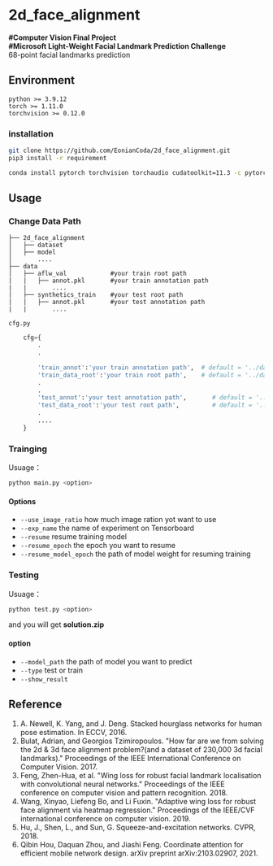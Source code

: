# 2d_face_alignment
**#Computer Vision Final Project**<br>
**#Microsoft Light-Weight Facial Landmark Prediction Challenge**<br>
68-point facial landmarks prediction
## Environment
```
python >= 3.9.12
torch >= 1.11.0
torchvision >= 0.12.0
```
### installation
```bash
git clone https://github.com/EonianCoda/2d_face_alignment.git
pip3 install -r requirement
```
```bash
conda install pytorch torchvision torchaudio cudatoolkit=11.3 -c pytorch

```
## Usage
### Change Data Path
```
├── 2d_face_alignment
│   ├── dataset
│   ├── model
│       ....
├── data
│   ├── aflw_val            #your train root path
|   |   ├── annot.pkl       #your train annotation path
|   |       ....
│   ├── synthetics_train    #your test root path
|   |   ├── annot.pkl       #your test annotation path
|   |       ....

```
`cfg.py`
```PYTHON
    cfg={
        .
        .

        'train_annot':'your train annotation path',  # default = '../data/synthetics_train/annot.pkl'
        'train_data_root':'your train root path',    # default = '../data/synthetics_train'
        .
        .
        'test_annot':'your test annotation path',       # default = '../data/aflw_val/annot.pkl' 
        'test_data_root':'your test root path',         # default = '../data/aflw_val' 
        .
        ....
    }
```
### Trainging
Usuage：
```bash
python main.py <option>
```
#### Options
* `--use_image_ratio` how much image ration yot want to use
* `--exp_name`  the name of experiment on Tensorboard
* `--resume` resume training model
* `--resume_epoch` the epoch you want to resume
* `--resume_model_epoch` the path of model weight for resuming training
### Testing
Usuage：
```bash
python test.py <option>
```
and you will get **solution.zip**
#### option
* `--model_path` the path of model you want to predict 
* `--type` test or train
* `--show_result` 
## Reference
1. A. Newell, K. Yang, and J. Deng. Stacked hourglass networks for human pose estimation. In ECCV, 2016.
2. Bulat, Adrian, and Georgios Tzimiropoulos. "How far are we from solving the 2d & 3d face alignment problem?(and a dataset of 230,000 3d facial landmarks)." Proceedings of the IEEE International Conference on Computer Vision. 2017.
3. Feng, Zhen-Hua, et al. "Wing loss for robust facial landmark localisation with convolutional neural networks."      Proceedings of the IEEE conference on computer vision and pattern recognition. 2018.
4. Wang, Xinyao, Liefeng Bo, and Li Fuxin. "Adaptive wing loss for robust face alignment via heatmap regression." Proceedings of the IEEE/CVF international conference on computer vision. 2019. 
5. Hu, J., Shen, L., and Sun, G. Squeeze-and-excitation networks. CVPR, 2018.
6. Qibin Hou, Daquan Zhou, and Jiashi Feng. Coordinate attention for efficient mobile network design. arXiv preprint arXiv:2103.02907, 2021.
